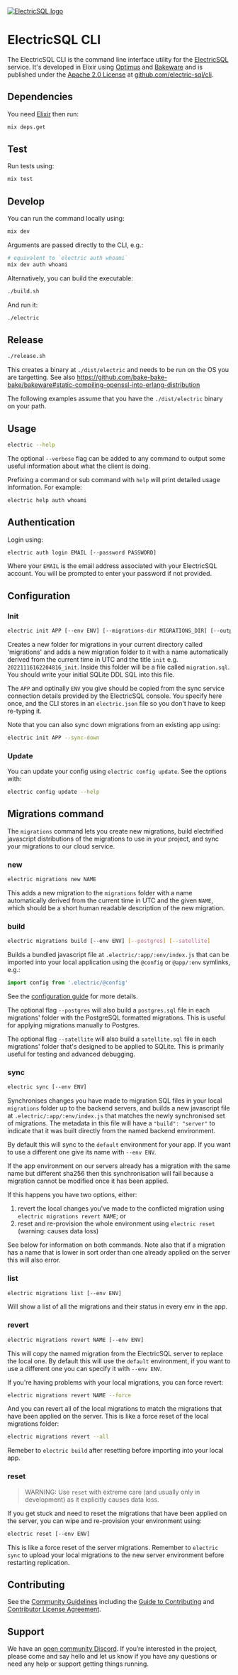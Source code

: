 <a href="https://electric-sql.com">
  <picture>
    <source media="(prefers-color-scheme: dark)"
        srcset="https://raw.githubusercontent.com/electric-sql/meta/main/identity/ElectricSQL-logo-light-trans.svg"
    />
    <source media="(prefers-color-scheme: light)"
        srcset="https://raw.githubusercontent.com/electric-sql/meta/main/identity/ElectricSQL-logo-black.svg"
    />
    <img alt="ElectricSQL logo"
        src="https://raw.githubusercontent.com/electric-sql/meta/main/identity/ElectricSQL-logo-black.svg"
    />
  </picture>
</a>

# ElectricSQL CLI

The ElectricSQL CLI is the command line interface utility for the [ElectricSQL](https://electric-sql.com) service. It's developed in Elixir using [Optimus](https://github.com/funbox/optimus) and [Bakeware](https://github.com/bake-bake-bake/bakeware) and is published under the [Apache 2.0 License](https://github.com/electric-sql/electric-sql-cli/blob/master/LICENSE) at [github.com/electric-sql/cli](https://github.com/electric-sql/cli).

## Dependencies

You need [Elixir](https://elixir-lang.org/install.html) then run:

```sh
mix deps.get
```

## Test

Run tests using:

```sh
mix test
```

## Develop

You can run the command locally using:

```sh
mix dev
```

Arguments are passed directly to the CLI, e.g.:

```sh
# equivalent to `electric auth whoami`
mix dev auth whoami
```

Alternatively, you can build the executable:

```sh
./build.sh
```

And run it:

```sh
./electric
```

## Release

```sh
./release.sh
```

This creates a binary at `./dist/electric` and needs to be run on the OS you are targetting.
See also https://github.com/bake-bake-bake/bakeware#static-compiling-openssl-into-erlang-distribution

The following examples assume that you have the `./dist/electric` binary on your path.

## Usage

```sh
electric --help
```

The optional `--verbose` flag can be added to any command to output some useful
information about what the client is doing.

Prefixing a command or sub command with `help` will print detailed usage information. For example:

```sh
electric help auth whoami
```

## Authentication

Login using:

```sh
electric auth login EMAIL [--password PASSWORD]
```

Where your `EMAIL` is the email address associated with your ElectricSQL account. You will be prompted to enter your password if not provided.

## Configuration

### Init

```sh
electric init APP [--env ENV] [--migrations-dir MIGRATIONS_DIR] [--output-dir OUTPUT_DIR]
```

Creates a new folder for migrations in your current directory called 'migrations' and adds a new migration  folder to it with a name automatically derived from the current time in UTC and the title `init` e.g. `20221116162204816_init`. Inside this folder will be a file called `migration.sql`. You should write your initial SQLite DDL SQL into this file.

The `APP` and optinally `ENV` you give should be copied from the sync service connection details provided by the ElectricSQL console. You specify here once, and the CLI stores in an `electric.json` file so you don't have to keep re-typing it.

Note that you can also sync down migrations from an existing app using:

```sh
electric init APP --sync-down
```

### Update

You can update your config using `electric config update`. See the options with:

```sh
electric config update --help
```

## Migrations command

The `migrations` command lets you create new migrations, build electrified javascript distributions of the migrations to use in your project, and sync your migrations to our cloud service.

### new

```sh
electric migrations new NAME
```

This adds a new migration to the `migrations` folder with a name automatically derived from the current time in UTC and the given `NAME`, which should be a short human readable description of the new migration.

### build

```sh
electric migrations build [--env ENV] [--postgres] [--satellite]
```

Builds a bundled javascript file at `.electric/:app/:env/index.js` that can be imported into your local application using the `@config` or `@app/:env` symlinks, e.g.:

```ts
import config from '.electric/@config'
```

See the [configuration guide](https://electric-sql.com/docs/usage/configure) for more details.

The optional flag `--postgres` will also build a `postgres.sql` file in each migrations' folder with the PostgreSQL formatted migrations. This is useful for applying migrations manually to Postgres.

The optional flag `--satellite` will also build a `satellite.sql` file in each migrations' folder that's designed to be applied to SQLite. This is primarily useful for testing and advanced debugging.

### sync

```sh
electric sync [--env ENV]
```

Synchronises changes you have made to migration SQL files in your local `migrations` folder up to the backend servers, and builds a new javascript file at `.electric/:app/:env/index.js` that matches the newly synchronised set of migrations. The metadata in this file will have a `"build": "server"` to indicate that it was built directly from the named backend environment.

By default this will sync to the `default` environment for your app. If you want to use a different one give its name with `--env ENV`.

If the app environment on our servers already has a migration with the same name but different sha256 then this synchronisation will fail because a migration cannot be modified once it has been applied.

If this happens you have two options, either:

1. revert the local changes you've made to the conflicted migration using `electric migrations revert NAME`; or
2. reset and re-provision the whole environment using `electric reset` (warning: causes data loss)

See below for information on both commands. Note also that if a migration has a name that is lower in sort order than one already applied on the server this will also error.

### list

```sh
electric migrations list [--env ENV]
```

Will show a list of all the migrations and their status in every env in the app.

### revert

```sh
electric migrations revert NAME [--env ENV]
```

This will copy the named migration from the ElectricSQL server to replace the local one. By default this will use the `default` environment, if you want to use a different one you can specify it with `--env ENV`.

If you're having problems with your local migrations, you can force revert:

```sh
electric migrations revert NAME --force
```

And you can revert all of the local migrations to match the migrations that have been applied on the server. This is like a force reset of the local migrations folder:

```sh
electric migrations revert --all
```

Remeber to `electric build` after resetting before importing into your local app.

### reset

> WARNING: Use `reset` with extreme care (and usually only in development) as it explicitly causes data loss.

If you get stuck and need to reset the migrations that have been applied on the server, you can wipe and re-provision your environment using:

```sh
electric reset [--env ENV]
```

This is like a force reset of the server migrations. Remember to `electric sync` to upload your local migrations to the new server environment before restarting replication.

## Contributing

See the [Community Guidelines](https://github.com/electric-sql/meta) including the [Guide to Contributing](https://github.com/electric-sql/meta/blob/main/CONTRIBUTING.md) and [Contributor License Agreement](https://github.com/electric-sql/meta/blob/main/CLA.md).

## Support

We have an [open community Discord](https://discord.gg/B7kHGwDcbj). If you’re interested in the project, please come and say hello and let us know if you have any questions or need any help or support getting things running.
